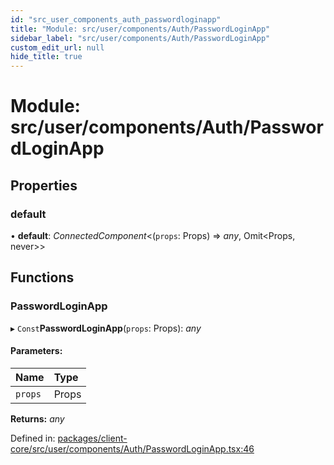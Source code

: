 ```yaml
---
id: "src_user_components_auth_passwordloginapp"
title: "Module: src/user/components/Auth/PasswordLoginApp"
sidebar_label: "src/user/components/Auth/PasswordLoginApp"
custom_edit_url: null
hide_title: true
---
```


# Module: src/user/components/Auth/PasswordLoginApp

## Properties

### default

• **default**: *ConnectedComponent*<(`props`: Props) => *any*, Omit<Props, never\>\>

## Functions

### PasswordLoginApp

▸ `Const`**PasswordLoginApp**(`props`: Props): *any*

#### Parameters:

Name | Type |
:------ | :------ |
`props` | Props |

**Returns:** *any*

Defined in: [packages/client-core/src/user/components/Auth/PasswordLoginApp.tsx:46](https://github.com/xr3ngine/xr3ngine/blob/716a06460/packages/client-core/src/user/components/Auth/PasswordLoginApp.tsx#L46)

